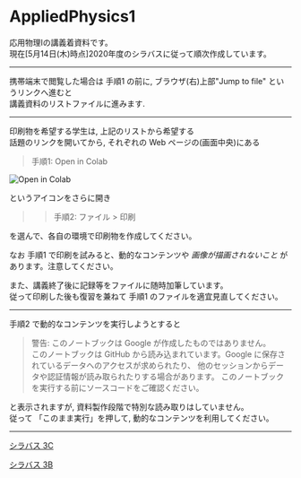 # AppliedPhysics1

応用物理Iの講義着資料です。  
現在[5月14日(木)時点]2020年度のシラバスに従って順次作成しています。

---
携帯端末で閲覧した場合は 手順1 の前に, 
ブラウザ(右)上部"Jump to file" というリンクへ進むと  
講義資料のリストファイルに進みます.

---

印刷物を希望する学生は, 上記のリストから希望する  
話題のリンクを開いてから, それぞれの Web ページの(画面中央)にある

> 手順1: Open in Colab

![Open in Colab](https://camo.githubusercontent.com/52feade06f2fecbf006889a904d221e6a730c194/68747470733a2f2f636f6c61622e72657365617263682e676f6f676c652e636f6d2f6173736574732f636f6c61622d62616467652e737667)

というアイコンをさらに開き
>> 手順2: ファイル > 印刷

を選んで、各自の環境で印刷物を作成してください。

なお 手順1 で印刷を試みると、動的なコンテンツや
*画像が描画されないこと* があります。注意してください。

また、講義終了後に記録等をファイルに随時加筆しています。  
従って印刷した後も復習を兼ねて 手順1 のファイルを適宜見直してください。


---
手順2 で動的なコンテンツを実行しようとすると
> 警告: このノートブックは Google が作成したものではありません。  
> このノートブックは GitHub から読み込まれています。Google に保存されているデータへのアクセスが求められたり、
> 他のセッションからデータや認証情報が読み取られたりする場合があります。
> このノートブックを実行する前にソースコードをご確認ください。

と表示されますが, 資料製作段階で特別な読み取りはしていません。  
従って 「このまま実行」を押して, 動的なコンテンツを利用してください。

---
[シラバス 3C](https://syllabus.kosen-k.go.jp/Pages/PublicSyllabus?school_id=08&department_id=11&subject_id=0049&year=2018&lang=ja)

[シラバス 3B](https://syllabus.kosen-k.go.jp/Pages/PublicSyllabus?school_id=08&department_id=11&subject_id=0048&year=2018&lang=ja)

